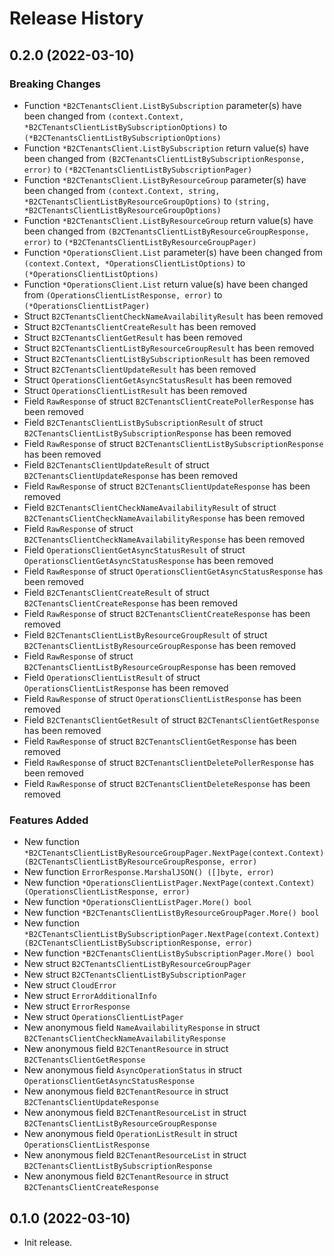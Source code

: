 # Release History

## 0.2.0 (2022-03-10)
### Breaking Changes

- Function `*B2CTenantsClient.ListBySubscription` parameter(s) have been changed from `(context.Context, *B2CTenantsClientListBySubscriptionOptions)` to `(*B2CTenantsClientListBySubscriptionOptions)`
- Function `*B2CTenantsClient.ListBySubscription` return value(s) have been changed from `(B2CTenantsClientListBySubscriptionResponse, error)` to `(*B2CTenantsClientListBySubscriptionPager)`
- Function `*B2CTenantsClient.ListByResourceGroup` parameter(s) have been changed from `(context.Context, string, *B2CTenantsClientListByResourceGroupOptions)` to `(string, *B2CTenantsClientListByResourceGroupOptions)`
- Function `*B2CTenantsClient.ListByResourceGroup` return value(s) have been changed from `(B2CTenantsClientListByResourceGroupResponse, error)` to `(*B2CTenantsClientListByResourceGroupPager)`
- Function `*OperationsClient.List` parameter(s) have been changed from `(context.Context, *OperationsClientListOptions)` to `(*OperationsClientListOptions)`
- Function `*OperationsClient.List` return value(s) have been changed from `(OperationsClientListResponse, error)` to `(*OperationsClientListPager)`
- Struct `B2CTenantsClientCheckNameAvailabilityResult` has been removed
- Struct `B2CTenantsClientCreateResult` has been removed
- Struct `B2CTenantsClientGetResult` has been removed
- Struct `B2CTenantsClientListByResourceGroupResult` has been removed
- Struct `B2CTenantsClientListBySubscriptionResult` has been removed
- Struct `B2CTenantsClientUpdateResult` has been removed
- Struct `OperationsClientGetAsyncStatusResult` has been removed
- Struct `OperationsClientListResult` has been removed
- Field `RawResponse` of struct `B2CTenantsClientCreatePollerResponse` has been removed
- Field `B2CTenantsClientListBySubscriptionResult` of struct `B2CTenantsClientListBySubscriptionResponse` has been removed
- Field `RawResponse` of struct `B2CTenantsClientListBySubscriptionResponse` has been removed
- Field `B2CTenantsClientUpdateResult` of struct `B2CTenantsClientUpdateResponse` has been removed
- Field `RawResponse` of struct `B2CTenantsClientUpdateResponse` has been removed
- Field `B2CTenantsClientCheckNameAvailabilityResult` of struct `B2CTenantsClientCheckNameAvailabilityResponse` has been removed
- Field `RawResponse` of struct `B2CTenantsClientCheckNameAvailabilityResponse` has been removed
- Field `OperationsClientGetAsyncStatusResult` of struct `OperationsClientGetAsyncStatusResponse` has been removed
- Field `RawResponse` of struct `OperationsClientGetAsyncStatusResponse` has been removed
- Field `B2CTenantsClientCreateResult` of struct `B2CTenantsClientCreateResponse` has been removed
- Field `RawResponse` of struct `B2CTenantsClientCreateResponse` has been removed
- Field `B2CTenantsClientListByResourceGroupResult` of struct `B2CTenantsClientListByResourceGroupResponse` has been removed
- Field `RawResponse` of struct `B2CTenantsClientListByResourceGroupResponse` has been removed
- Field `OperationsClientListResult` of struct `OperationsClientListResponse` has been removed
- Field `RawResponse` of struct `OperationsClientListResponse` has been removed
- Field `B2CTenantsClientGetResult` of struct `B2CTenantsClientGetResponse` has been removed
- Field `RawResponse` of struct `B2CTenantsClientGetResponse` has been removed
- Field `RawResponse` of struct `B2CTenantsClientDeletePollerResponse` has been removed
- Field `RawResponse` of struct `B2CTenantsClientDeleteResponse` has been removed

### Features Added

- New function `*B2CTenantsClientListByResourceGroupPager.NextPage(context.Context) (B2CTenantsClientListByResourceGroupResponse, error)`
- New function `ErrorResponse.MarshalJSON() ([]byte, error)`
- New function `*OperationsClientListPager.NextPage(context.Context) (OperationsClientListResponse, error)`
- New function `*OperationsClientListPager.More() bool`
- New function `*B2CTenantsClientListByResourceGroupPager.More() bool`
- New function `*B2CTenantsClientListBySubscriptionPager.NextPage(context.Context) (B2CTenantsClientListBySubscriptionResponse, error)`
- New function `*B2CTenantsClientListBySubscriptionPager.More() bool`
- New struct `B2CTenantsClientListByResourceGroupPager`
- New struct `B2CTenantsClientListBySubscriptionPager`
- New struct `CloudError`
- New struct `ErrorAdditionalInfo`
- New struct `ErrorResponse`
- New struct `OperationsClientListPager`
- New anonymous field `NameAvailabilityResponse` in struct `B2CTenantsClientCheckNameAvailabilityResponse`
- New anonymous field `B2CTenantResource` in struct `B2CTenantsClientGetResponse`
- New anonymous field `AsyncOperationStatus` in struct `OperationsClientGetAsyncStatusResponse`
- New anonymous field `B2CTenantResource` in struct `B2CTenantsClientUpdateResponse`
- New anonymous field `B2CTenantResourceList` in struct `B2CTenantsClientListByResourceGroupResponse`
- New anonymous field `OperationListResult` in struct `OperationsClientListResponse`
- New anonymous field `B2CTenantResourceList` in struct `B2CTenantsClientListBySubscriptionResponse`
- New anonymous field `B2CTenantResource` in struct `B2CTenantsClientCreateResponse`


## 0.1.0 (2022-03-10)

- Init release.